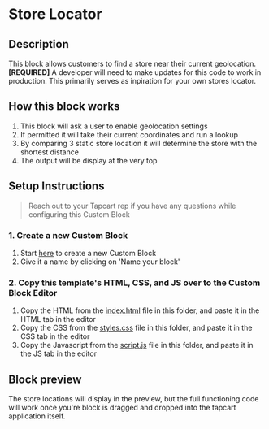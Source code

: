 # Store Locator

## Description
This block allows customers to find a store near their current geolocation.
**[REQUIRED]** A developer will need to make updates for this code to work in production. This primarily serves as inpiration for your own stores locator.

## How this block works
1. This block will ask a user to enable geolocation settings
2. If permitted it will take their current coordinates and run a lookup
3. By comparing 3 static store location it will determine the store with the shortest distance
4. The output will be display at the very top

## Setup Instructions
> Reach out to your Tapcart rep if you have any questions while configuring this Custom Block

### 1. Create a new Custom Block
1. Start [here](https://app.tapcart.com/custom-blocks) to create a new Custom Block
2. Give it a name by clicking on 'Name your block'

### 2. Copy this template's HTML, CSS, and JS over to the Custom Block Editor
1. Copy the HTML from the [index.html](#) file in this folder, and paste it in the HTML tab in the editor
2. Copy the CSS from the [styles.css](#) file in this folder, and paste it in the CSS tab in the editor
3. Copy the Javascript from the [script.js](#) file in this folder, and paste it in the JS tab in the editor

## Block preview
The store locations will display in the preview, but the full functioning code will work once you're block is dragged and dropped into the tapcart application itself.
